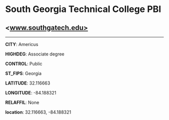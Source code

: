 # South Georgia Technical College PBI
## <www.southgatech.edu>
---
**CITY**: Americus

**HIGHDEG**: Associate degree

**CONTROL**: Public

**ST_FIPS**: Georgia

**LATITUDE**: 32.116663

**LONGITUDE**: -84.188321

**RELAFFIL**: None

**location**: 32.116663, -84.188321